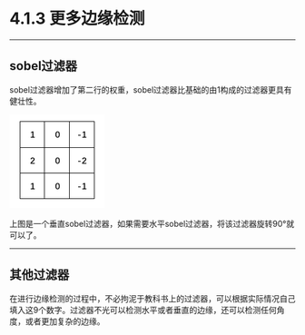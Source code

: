 # 4.1.3 更多边缘检测

---

## sobel过滤器

sobel过滤器增加了第二行的权重，sobel过滤器比基础的由1构成的过滤器更具有健壮性。

![](/assets/413/SobelFilter.png)

上图是一个垂直sobel过滤器，如果需要水平sobel过滤器，将该过滤器旋转90°就可以了。

---

## 其他过滤器

在进行边缘检测的过程中，不必拘泥于教科书上的过滤器，可以根据实际情况自己填入这9个数字。过滤器不光可以检测水平或者垂直的边缘，还可以检测任何角度，或者更加复杂的边缘。

